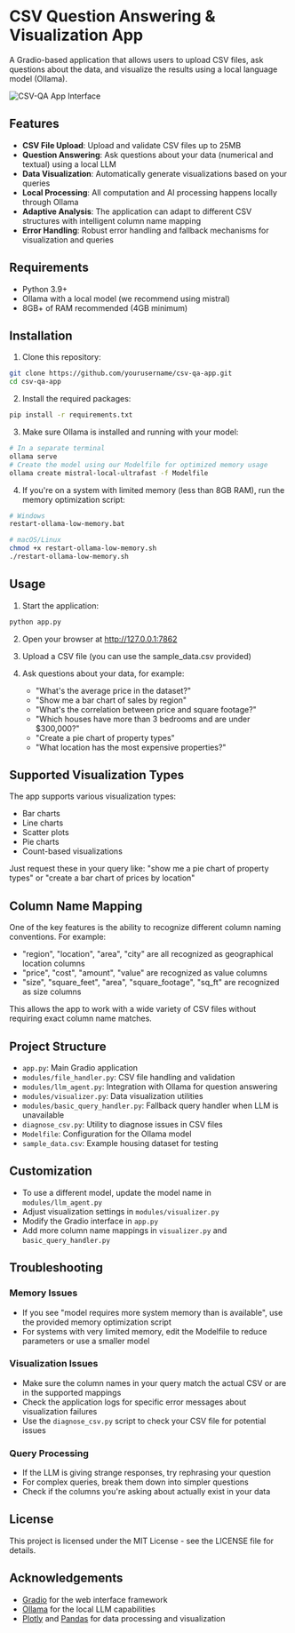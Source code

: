 # CSV Question Answering & Visualization App

A Gradio-based application that allows users to upload CSV files, ask questions about the data, and visualize the results using a local language model (Ollama).

![CSV-QA App Interface](screenshots/app_interface.png)

## Features

- **CSV File Upload**: Upload and validate CSV files up to 25MB
- **Question Answering**: Ask questions about your data (numerical and textual) using a local LLM
- **Data Visualization**: Automatically generate visualizations based on your queries
- **Local Processing**: All computation and AI processing happens locally through Ollama
- **Adaptive Analysis**: The application can adapt to different CSV structures with intelligent column name mapping
- **Error Handling**: Robust error handling and fallback mechanisms for visualization and queries

## Requirements

- Python 3.9+
- Ollama with a local model (we recommend using mistral)
- 8GB+ of RAM recommended (4GB minimum)

## Installation

1. Clone this repository:
```bash
git clone https://github.com/yourusername/csv-qa-app.git
cd csv-qa-app
```

2. Install the required packages:
```bash
pip install -r requirements.txt
```

3. Make sure Ollama is installed and running with your model:
```bash
# In a separate terminal
ollama serve
# Create the model using our Modelfile for optimized memory usage
ollama create mistral-local-ultrafast -f Modelfile
```

4. If you're on a system with limited memory (less than 8GB RAM), run the memory optimization script:
```bash
# Windows
restart-ollama-low-memory.bat

# macOS/Linux
chmod +x restart-ollama-low-memory.sh
./restart-ollama-low-memory.sh
```

## Usage

1. Start the application:
```bash
python app.py
```

2. Open your browser at http://127.0.0.1:7862

3. Upload a CSV file (you can use the sample_data.csv provided)

4. Ask questions about your data, for example:
   - "What's the average price in the dataset?"
   - "Show me a bar chart of sales by region"
   - "What's the correlation between price and square footage?"
   - "Which houses have more than 3 bedrooms and are under $300,000?"
   - "Create a pie chart of property types"
   - "What location has the most expensive properties?"

## Supported Visualization Types

The app supports various visualization types:
- Bar charts
- Line charts
- Scatter plots
- Pie charts
- Count-based visualizations

Just request these in your query like: "show me a pie chart of property types" or "create a bar chart of prices by location"

## Column Name Mapping

One of the key features is the ability to recognize different column naming conventions. For example:
- "region", "location", "area", "city" are all recognized as geographical location columns
- "price", "cost", "amount", "value" are recognized as value columns
- "size", "square_feet", "area", "square_footage", "sq_ft" are recognized as size columns

This allows the app to work with a wide variety of CSV files without requiring exact column name matches.

## Project Structure

- `app.py`: Main Gradio application
- `modules/file_handler.py`: CSV file handling and validation
- `modules/llm_agent.py`: Integration with Ollama for question answering
- `modules/visualizer.py`: Data visualization utilities
- `modules/basic_query_handler.py`: Fallback query handler when LLM is unavailable
- `diagnose_csv.py`: Utility to diagnose issues in CSV files
- `Modelfile`: Configuration for the Ollama model
- `sample_data.csv`: Example housing dataset for testing

## Customization

- To use a different model, update the model name in `modules/llm_agent.py`
- Adjust visualization settings in `modules/visualizer.py`
- Modify the Gradio interface in `app.py`
- Add more column name mappings in `visualizer.py` and `basic_query_handler.py`

## Troubleshooting

### Memory Issues
- If you see "model requires more system memory than is available", use the provided memory optimization script
- For systems with very limited memory, edit the Modelfile to reduce parameters or use a smaller model

### Visualization Issues
- Make sure the column names in your query match the actual CSV or are in the supported mappings
- Check the application logs for specific error messages about visualization failures
- Use the `diagnose_csv.py` script to check your CSV file for potential issues

### Query Processing
- If the LLM is giving strange responses, try rephrasing your question
- For complex queries, break them down into simpler questions
- Check if the columns you're asking about actually exist in your data

## License

This project is licensed under the MIT License - see the LICENSE file for details.

## Acknowledgements

- [Gradio](https://www.gradio.app/) for the web interface framework
- [Ollama](https://ollama.ai/) for the local LLM capabilities
- [Plotly](https://plotly.com/) and [Pandas](https://pandas.pydata.org/) for data processing and visualization
